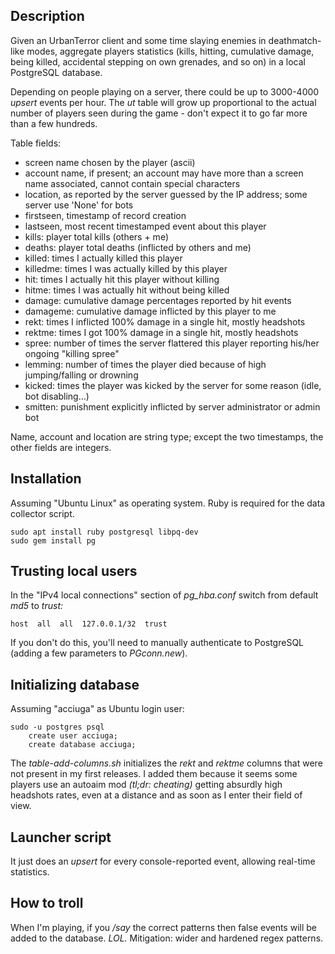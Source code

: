 ## Description

Given an UrbanTerror client and some time slaying enemies in deathmatch-like modes, aggregate players statistics (kills, hitting, cumulative damage, being killed, accidental stepping on own grenades, and so on) in a local PostgreSQL database.

Depending on people playing on a server, there could be up to 3000-4000 *upsert* events per hour. The *ut* table will grow up proportional to the actual number of players seen during the game - don't expect it to go far more than a few hundreds.

Table fields:
* screen name chosen by the player (ascii)
* account name, if present; an account may have more than a screen name associated, cannot contain special characters
* location, as reported by the server guessed by the IP address; some server use 'None' for bots
* firstseen, timestamp of record creation
* lastseen, most recent timestamped event about this player
* kills: player total kills (others + me)
* deaths: player total deaths (inflicted by others and me)
* killed: times I actually killed this player
* killedme: times I was actually killed by this player
* hit: times I actually hit this player without killing
* hitme: times I was actually hit without being killed
* damage: cumulative damage percentages reported by hit events
* damageme: cumulative damage inflicted by this player to me
* rekt: times I inflicted 100% damage in a single hit, mostly headshots
* rektme: times I got 100% damage in a single hit, mostly headshots
* spree: number of times the server flattered this player reporting his/her ongoing "killing spree"
* lemming: number of times the player died because of high jumping/falling or drowning
* kicked: times the player was kicked by the server for some reason (idle, bot disabling...)
* smitten: punishment explicitly inflicted by server administrator or admin bot

Name, account and location are string type; except the two timestamps, the other fields are integers.

## Installation

Assuming "Ubuntu Linux" as operating system. Ruby is required for the data collector script.

    sudo apt install ruby postgresql libpq-dev
    sudo gem install pg

## Trusting local users

In the "IPv4 local connections" section of *pg_hba.conf* switch from default *md5* to *trust:*

    host  all  all  127.0.0.1/32  trust

If you don't do this, you'll need to manually authenticate to PostgreSQL (adding a few parameters to *PGconn.new*).

## Initializing database

Assuming "acciuga" as Ubuntu login user:

    sudo -u postgres psql
        create user acciuga;
        create database acciuga;

The *table-add-columns.sh* initializes the *rekt* and *rektme* columns that were not present in my first releases. I added them because it seems some players use an autoaim mod *(tl;dr: cheating)* getting absurdly high headshots rates, even at a distance and as soon as I enter their field of view.

## Launcher script

It just does an *upsert* for every console-reported event, allowing real-time statistics.

## How to troll

When I'm playing, if you */say* the correct patterns then false events will be added to the database. *LOL.*
Mitigation: wider and hardened regex patterns.
